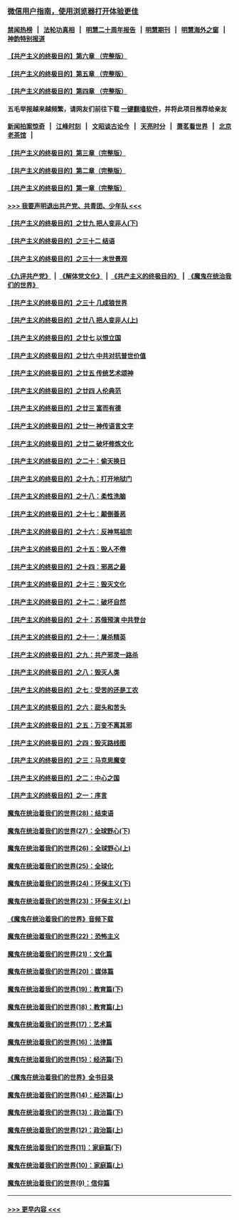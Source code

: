 ### [微信用户指南，使用浏览器打开体验更佳](https://github.com/gfw-breaker/banned-news1/blob/master/indexes/wechat-guide.md?t=0)
#### [禁闻热榜](热点新闻.md?t=0)  &nbsp;&nbsp;|&nbsp;&nbsp; [法轮功真相](https://github.com/gfw-breaker/truth/blob/master/README.md?t=0) &nbsp;&nbsp;|&nbsp;&nbsp; [明慧二十周年报告](https://github.com/gfw-breaker/mh-reports/blob/master/README.md?t=0) &nbsp;&nbsp;|&nbsp;&nbsp;[明慧期刊](https://github.com/gfw-breaker/mh-qikan) &nbsp;&nbsp;|&nbsp;&nbsp; [明慧海外之窗](https://github.com/gfw-breaker/mh-news/blob/master/README.md?t=0) &nbsp;&nbsp;|&nbsp;&nbsp; [神韵特别报道](https://github.com/gfw-breaker/mh-news/blob/master/shenyun.md?t=0)
#### [【共产主义的终极目的】第六章 （完整版）](../pages/nsc422/n11428913.md?t=02140911) 
#### [【共产主义的终极目的】第五章 （完整版）](../pages/nsc422/n11428912.md?t=02140911) 
#### [【共产主义的终极目的】第四章 （完整版）](../pages/nsc422/n11428907.md?t=02140911) 
#### 五毛举报越来越频繁，请网友们前往下载 [一键翻墙软件](https://github.com/gfw-breaker/ssr-accounts)，并将此项目推荐给亲友
#### [新闻拍案惊奇](https://github.com/gfw-breaker/banned-news1/blob/master/pages/link4.md) &nbsp;&nbsp;|&nbsp;&nbsp; [江峰时刻](https://github.com/gfw-breaker/banned-news1/blob/master/pages/link4.md) &nbsp;&nbsp;|&nbsp;&nbsp; [文昭谈古论今](https://github.com/gfw-breaker/banned-news1/blob/master/pages/link4.md) &nbsp;&nbsp;|&nbsp;&nbsp; [天亮时分](https://github.com/gfw-breaker/banned-news1/blob/master/pages/link4.md) &nbsp;&nbsp;|&nbsp;&nbsp; [萧茗看世界](https://github.com/gfw-breaker/banned-news1/blob/master/pages/link4.md) &nbsp;&nbsp;|&nbsp;&nbsp; [北京老茶馆](https://github.com/gfw-breaker/banned-news1/blob/master/pages/link4.md) &nbsp;&nbsp;|&nbsp;&nbsp; 
#### [【共产主义的终极目的】第三章（完整版）](../pages/nsc422/n11428848.md?t=02140911) 
#### [【共产主义的终极目的】第二章（完整版）](../pages/nsc422/n11428831.md?t=02140911) 
#### [【共产主义的终极目的】第一章（完整版）](../pages/nsc422/n11417651.md?t=02140911) 
#### [>>> 我要声明退出共产党、共青团、少年队 <<<](https://github.com/begood0513/goodnews/blob/master/quit/letter.md) 
#### [【共产主义的终极目的】之廿九 把人变非人(下)](../pages/nsc422/n11344140.md?t=02140911) 
#### [【共产主义的终极目的】之三十二 结语](../pages/nsc422/n11360535.md?t=02140911) 
#### [【共产主义的终极目的】之三十一 末世景观](../pages/nsc422/n11351129.md?t=02140911) 
#### [《九评共产党》](https://github.com/begood0513/9ping.md/blob/master/README.md) &nbsp;|&nbsp; [《解体党文化》](../../../../jtdwh.md/blob/master/README.md)  &nbsp;|&nbsp; [《共产主义的终极目的》](../../../../gczydzjmd.md/blob/master/README.md) &nbsp;|&nbsp; [《魔鬼在统治我们的世界》](../../../../mgztzwmdsj.md/blob/master/README.md) 
#### [【共产主义的终极目的】之三十 几成狼世界](../pages/nsc422/n11348280.md?t=02140911) 
#### [【共产主义的终极目的】之廿八 把人变非人(上)](../pages/nsc422/n11340492.md?t=02140911) 
#### [【共产主义的终极目的】之廿七 以恨立国](../pages/nsc422/n11336944.md?t=02140911) 
#### [【共产主义的终极目的】之廿六 中共对抗普世价值](../pages/nsc422/n11324785.md?t=02140911) 
#### [【共产主义的终极目的】之廿五 传统艺术颂神](../pages/nsc422/n11296396.md?t=02140911) 
#### [【共产主义的终极目的】之廿四 人伦典范](../pages/nsc422/n11296397.md?t=02140911) 
#### [【共产主义的终极目的】之廿三 富而有德](../pages/nsc422/n11283598.md?t=02140911) 
#### [【共产主义的终极目的】之廿一 神传语言文字](../pages/nsc422/n11263265.md?t=02140911) 
#### [【共产主义的终极目的】之廿二 破坏修炼文化](../pages/nsc422/n11245728.md?t=02140911) 
#### [【共产主义的终极目的】之二十：偷天换日](../pages/nsc422/n11238846.md?t=02140911) 
#### [【共产主义的终极目的】之十九：打开地狱门](../pages/nsc422/n11206376.md?t=02140911) 
#### [【共产主义的终极目的】之十八：柔性洗脑](../pages/nsc422/n11199994.md?t=02140911) 
#### [【共产主义的终极目的】之十七：颠倒善恶](../pages/nsc422/n11179782.md?t=02140911) 
#### [【共产主义的终极目的】之十六：反神骂祖宗](../pages/nsc422/n11166798.md?t=02140911) 
#### [【共产主义的终极目的】之十五：毁人不倦](../pages/nsc422/n11166792.md?t=02140911) 
#### [【共产主义的终极目的】之十四：邪恶之最](../pages/nsc422/n11150249.md?t=02140911) 
#### [【共产主义的终极目的】之十三：毁灭文化](../pages/nsc422/n11135227.md?t=02140911) 
#### [【共产主义的终极目的】之十二：破坏自然](../pages/nsc422/n11135214.md?t=02140911) 
#### [【共产主义的终极目的】之十：苏俄预演 中共登台](../pages/nsc422/n11118424.md?t=02140911) 
#### [【共产主义的终极目的】之十一：屠杀精英](../pages/nsc422/n11118442.md?t=02140911) 
#### [【共产主义的终极目的】之九：共产邪灵一路杀](../pages/nsc422/n11114139.md?t=02140911) 
#### [【共产主义的终极目的】之八：毁灭人类](../pages/nsc422/n11108503.md?t=02140911) 
#### [【共产主义的终极目的】之七：受苦的还是工农](../pages/nsc422/n11101809.md?t=02140911) 
#### [【共产主义的终极目的】之六：甜头和苦头](../pages/nsc422/n11096971.md?t=02140911) 
#### [【共产主义的终极目的】之五：万变不离其邪](../pages/nsc422/n11091285.md?t=02140911) 
#### [【共产主义的终极目的】之四：毁灭路线图](../pages/nsc422/n11086284.md?t=02140911) 
#### [【共产主义的终极目的】之三：马克思魔变](../pages/nsc422/n11061941.md?t=02140911) 
#### [【共产主义的终极目的】之二：中心之国](../pages/nsc422/n11047728.md?t=02140911) 
#### [【共产主义的终极目的】之一：序言](../pages/nsc422/n11086077.md?t=02140911) 
#### [魔鬼在统治着我们的世界(28)：结束语](../pages/nsc422/n10936246.md?t=02140911) 
#### [魔鬼在统治着我们的世界(27)：全球野心(下)](../pages/nsc422/n10928319.md?t=02140911) 
#### [魔鬼在统治着我们的世界(26)：全球野心(上)](../pages/nsc422/n10900318.md?t=02140911) 
#### [魔鬼在统治着我们的世界(25)：全球化](../pages/nsc422/n10788205.md?t=02140911) 
#### [魔鬼在统治着我们的世界(24)：环保主义(下)](../pages/nsc422/n10695307.md?t=02140911) 
#### [魔鬼在统治着我们的世界(23)：环保主义(上)](../pages/nsc422/n10688613.md?t=02140911) 
#### [《魔鬼在统治着我们的世界》音频下载](../pages/nsc422/n10635553.md?t=02140911) 
#### [魔鬼在统治着我们的世界(22)：恐怖主义](../pages/nsc422/n10614727.md?t=02140911) 
#### [魔鬼在统治着我们的世界(21)：文化篇](../pages/nsc422/n10597706.md?t=02140911) 
#### [魔鬼在统治着我们的世界(20)：媒体篇](../pages/nsc422/n10586579.md?t=02140911) 
#### [魔鬼在统治着我们的世界(19)：教育篇(下)](../pages/nsc422/n10564808.md?t=02140911) 
#### [魔鬼在统治着我们的世界(18)：教育篇(上)](../pages/nsc422/n10526970.md?t=02140911) 
#### [魔鬼在统治着我们的世界(17)：艺术篇](../pages/nsc422/n10499093.md?t=02140911) 
#### [魔鬼在统治着我们的世界(16)：法律篇](../pages/nsc422/n10485969.md?t=02140911) 
#### [魔鬼在统治着我们的世界(15)：经济篇(下)](../pages/nsc422/n10469975.md?t=02140911) 
#### [《魔鬼在统治着我们的世界》全书目录](../pages/nsc422/n10464261.md?t=02140911) 
#### [魔鬼在统治着我们的世界(14)：经济篇(上)](../pages/nsc422/n10457370.md?t=02140911) 
#### [魔鬼在统治着我们的世界(13)：政治篇(下)](../pages/nsc422/n10448270.md?t=02140911) 
#### [魔鬼在统治着我们的世界(12)：政治篇(上)](../pages/nsc422/n10444576.md?t=02140911) 
#### [魔鬼在统治着我们的世界(11)：家庭篇(下)](../pages/nsc422/n10440961.md?t=02140911) 
#### [魔鬼在统治着我们的世界(10)：家庭篇(上)](../pages/nsc422/n10435448.md?t=02140911) 
#### [魔鬼在统治着我们的世界(9)：信仰篇](../pages/nsc422/n10432159.md?t=02140911) 

----
#### [ >>> 更早内容 <<< ](../indexes/nsc422-earlier.md)
